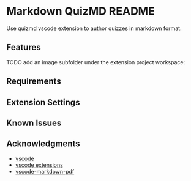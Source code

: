 # Markdown QuizMD README

Use quizmd vscode extension to author quizzes in markdown format.

## Features

TODO add an image subfolder under the extension project workspace:


## Requirements



## Extension Settings



## Known Issues


## Acknowledgments

- [vscode](https://github.com/microsoft/vscode)
- [vscode extensions](https://github.com/microsoft/vscode/tree/main/extensions)
- [vscode-markdown-pdf](https://github.com/yzane/vscode-markdown-pdf)


